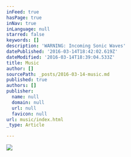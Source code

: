 ```yaml
---
inFeed: true
hasPage: true
inNav: true
inLanguage: null
starred: false
keywords: []
description: 'WARNING: Incoming Sonic Waves'
datePublished: '2016-03-14T18:42:02.619Z'
dateModified: '2016-03-14T18:39:04.533Z'
title: Music
author: []
sourcePath: _posts/2016-03-14-music.md
published: true
authors: []
publisher:
  name: null
  domain: null
  url: null
  favicon: null
url: music/index.html
_type: Article

---
```

![](https://s3-us-west-2.amazonaws.com/the-grid-img/p/6c080a0114cac6373c62bfee71f4cbdd24f1cf17.gif)